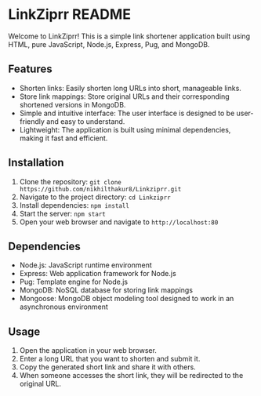 # LinkZiprr README

Welcome to LinkZiprr! This is a simple link shortener application built using HTML, pure JavaScript, Node.js, Express, Pug, and MongoDB.

## Features

- Shorten links: Easily shorten long URLs into short, manageable links.
- Store link mappings: Store original URLs and their corresponding shortened versions in MongoDB.
- Simple and intuitive interface: The user interface is designed to be user-friendly and easy to understand.
- Lightweight: The application is built using minimal dependencies, making it fast and efficient.

## Installation

1. Clone the repository: `git clone https://github.com/nikhilthakur8/Linkziprr.git`
2. Navigate to the project directory: `cd Linkziprr`
3. Install dependencies: `npm install`
4. Start the server: `npm start`
5. Open your web browser and navigate to `http://localhost:80`

## Dependencies

- Node.js: JavaScript runtime environment
- Express: Web application framework for Node.js
- Pug: Template engine for Node.js
- MongoDB: NoSQL database for storing link mappings
- Mongoose: MongoDB object modeling tool designed to work in an asynchronous environment

## Usage

1. Open the application in your web browser.
2. Enter a long URL that you want to shorten and submit it.
3. Copy the generated short link and share it with others.
4. When someone accesses the short link, they will be redirected to the original URL.

